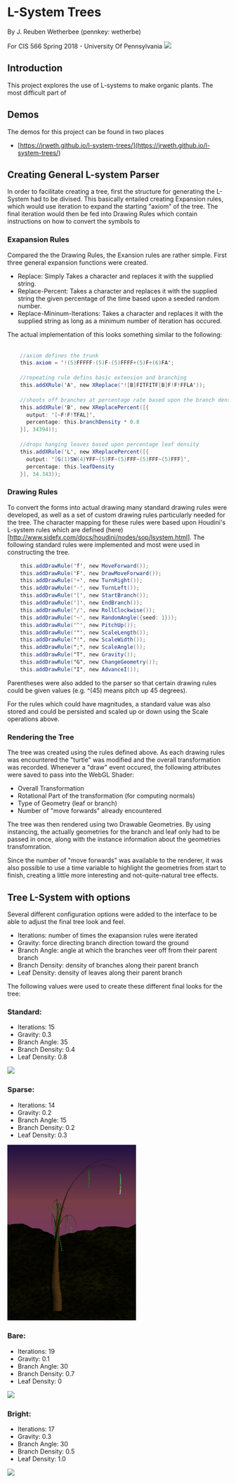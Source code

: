 # L-System Trees 

By J. Reuben Wetherbee (pennkey: wetherbe)

For CIS 566 Spring 2018 - University Of Pennsylvania
![](images/final.png)

## Introduction
This project explores the use of L-systems to make organic plants.  The most difficult part of 

## Demos
The demos for this project can be found in two places
- [https://jrweth.github.io/l-system-trees/](https://jrweth.github.io/l-system-trees/)  

## Creating General L-system Parser

In order to facilitate creating a tree, first the structure for generating the L-System had to be divised. This basically
entailed creating Expansion rules, which would use iteration to expand the starting "axiom" of the tree.  The final 
iteration would then be fed into Drawing Rules which contain instructions on how to convert the symbols to 

### Exapansion Rules
Compared the the Drawing Rules, the Exansion rules are rather simple.  First three general expansion functions
were created.
- Replace: Simply Takes a character and replaces it with the supplied string.
- Replace-Percent: Takes a character and replaces it with the supplied string the given percentage of the time based upon a seeded random number.
- Replace-Mininum-Iterations: Takes a character and replaces it with the supplied string as long as a minimum number of iteration has occured.

The actual implementation of this looks something similar to the following:
```glsl

    //axiom defines the trunk
    this.axiom = '!(5)FFFFF-(5)F-(5)FFFF+(5)F+(6)FA';
    
    //repeating rule defins basic extension and branching
    this.addXRule('A', new XReplace('![B]FITFITF[B]F!F!FFLA'));
    
    //shoots off branches at percentage rate based upon the branch density
    this.addXRule('B', new XReplacePercent([{
      output: '[~F!F!TFAL]',
      percentage: this.branchDensity * 0.8
    }], 34394));
    
    //drops hanging leaves based upon percentage leaf density
    this.addXRule('L', new XReplacePercent([{
      output: '[G(1)SW(4)YFF~(5)FF~(5)FFF~(5)FFF~(5)FFF]',
      percentage: this.leafDensity
    }], 34.343));
```


### Drawing Rules
To convert the forms into actual drawing many standard drawing rules were developed, as well as a set of custom drawing
rules particularly needed for the tree.  The character mapping for these rules were based upon Houdini's L-system
rules which are defined (here)[http://www.sidefx.com/docs/houdini/nodes/sop/lsystem.html].  The following standard
rules were implemented and most were used in constructing the tree.


```glsl
    this.addDrawRule('f', new MoveForward());
    this.addDrawRule('F', new DrawMoveForward());
    this.addDrawRule('+', new TurnRight());
    this.addDrawRule('-', new TurnLeft());
    this.addDrawRule('[', new StartBranch());
    this.addDrawRule(']', new EndBranch());
    this.addDrawRule('/', new RollClockwise());
    this.addDrawRule('~', new RandomAngle({seed: 1}));
    this.addDrawRule('^', new PitchUp());
    this.addDrawRule('"', new ScaleLength());
    this.addDrawRule("!", new ScaleWidth());
    this.addDrawRule(";", new ScaleAngle());
    this.addDrawRule("T", new Gravity());
    this.addDrawRule("G", new ChangeGeometry());
    this.addDrawRule("I", new AdvanceI());
```

Parentheses were also added to the parser so that certain drawing rules could be given values (e.g. ^(45) means pitch up 45 degrees).

For the rules which could have magnitudes, a standard value was also stored and could be persisted and scaled up or down
using the Scale operations above.

### Rendering the Tree
The tree was created using the rules defined above.  As each drawing rules was encountered the "turtle" was
modified and the overall transformation was recorded.  Whenever a "draw" event occured, the following attributes were
saved to pass into the WebGL Shader:
- Overall Transformation
- Rotational Part of the transformation (for computing normals)
- Type of Geometry (leaf or branch)
- Number of "move forwards" already encountered

The tree was then rendered using two Drawable Geometries.  By using instancing, the actually geometries for the branch
and leaf only had to be passed in once, along with the instance information about the geometries transfomration.

Since the number of "move forwards" was available to the renderer, it was also possible to use a time variable to highlight
the geometries from start to finish, creating a little more interesting and not-quite-natural tree effects.

## Tree L-System with options
Several different configuration options were added to the interface to be able to adjust the final tree look and feel.
- Iterations: number of times the exapansion rules were iterated
- Gravity: force directing branch direction toward the ground
- Branch Angle:  angle at which the branches veer off from their parent branch
- Branch Density:  density of branches along their parent branch
- Leaf Density: density of leaves along their parent branch

The following values were used to create these different final looks for the tree:

### Standard:
- Iterations: 15
- Gravity: 0.3
- Branch Angle: 35
- Branch Density: 0.4
- Leaf Density: 0.8

![](images/standard.png)

### Sparse:
- Iterations: 14
- Gravity: 0.2
- Branch Angle: 15
- Branch Density: 0.2
- Leaf Density: 0.3

![](images/sparse.png)

### Bare:
- Iterations: 19
- Gravity: 0.1
- Branch Angle: 30 
- Branch Density: 0.7
- Leaf Density: 0

![](images/bare.png)

### Bright:
- Iterations: 17
- Gravity: 0.3
- Branch Angle: 30 
- Branch Density: 0.5
- Leaf Density: 1.0

![](images/bright.png)


